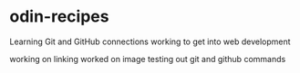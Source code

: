 # odin-recipes

Learning Git and GitHub connections
working to get into web development

working on linking
worked on image
testing out git and github commands
